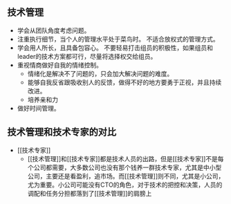 技术管理
---------------------------
- 学会从团队角度考虑问题。
- 注重执行细节，当个人的管理水平处于菜鸟时。 不适合放权式的管理方式。
- 学会用人所长，且具备包容心。 不要轻易打击组员的积极性，如果组员和leader的技术方案都可行，尽量将选择权交给组员。
- 重视情商做好自我的情绪控制。
	- 情绪化是解决不了问题的，只会加大解决问题的难度。
	- 能够自我反省跟吸收别人的反馈，做得不好的地方要勇于正视，并且持续改进。
	- 培养亲和力
- 做好时间管理。



技术管理和技术专家的对比
---------------------------
+ [[技术专家]]
    * [[技术管理]]和[[技术专家]]都是技术人员的出路，但是[[技术专家]]不是每个公司都需要，大多数公司也没有那个钱养一群技术专家，尤其是中小型公司，主要还是看盈利，追市场。而[[技术管理]]则不同，尤其是小公司，尤为重要。小公司可能没有CTO的角色，对于技术的把控和决策，人员的调配和任务分担都落到了[[技术管理]]的肩膀上
